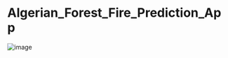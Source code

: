 # Algerian_Forest_Fire_Prediction_App

![image](https://github.com/user-attachments/assets/a7a97b06-8f20-4d19-b220-e3ee9072e301)
